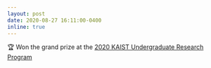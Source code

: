 ```yaml
---
layout: post
date: 2020-08-27 16:11:00-0400
inline: true
---
```


🏆 Won the grand prize at the [2020 KAIST Undergraduate Research Program](https://soc.kaist.ac.kr/board/view?bbs_id=news&bbs_sn=9352&page=1&skey=subject&svalue=&menu=85)
